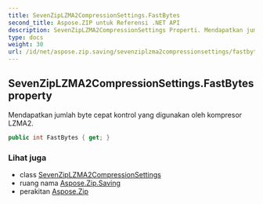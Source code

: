 ```yaml
---
title: SevenZipLZMA2CompressionSettings.FastBytes
second_title: Aspose.ZIP untuk Referensi .NET API
description: SevenZipLZMA2CompressionSettings Properti. Mendapatkan jumlah byte cepat kontrol yang digunakan oleh kompresor LZMA2.
type: docs
weight: 30
url: /id/net/aspose.zip.saving/sevenziplzma2compressionsettings/fastbytes/
---
```

## SevenZipLZMA2CompressionSettings.FastBytes property

Mendapatkan jumlah byte cepat kontrol yang digunakan oleh kompresor LZMA2.

```csharp
public int FastBytes { get; }
```

### Lihat juga

* class [SevenZipLZMA2CompressionSettings](../)
* ruang nama [Aspose.Zip.Saving](../../sevenziplzma2compressionsettings/)
* perakitan [Aspose.Zip](../../../)


